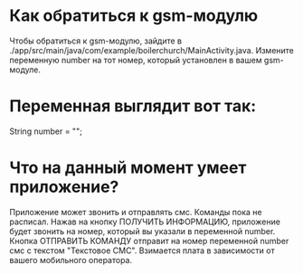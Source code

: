 # Как обратиться к gsm-модулю
Чтобы обратиться к gsm-модулю, зайдите в ./app/src/main/java/com/example/boilerchurch/MainActivity.java. Измените переменную number на тот номер, который установлен в вашем gsm-модуле.

# Переменная выглядит вот так:
String number = "<your number>";

# Что на данный момент умеет приложение?
Приложение может звонить и отправлять смс. Команды пока не расписал. Нажав на кнопку ПОЛУЧИТЬ ИНФОРМАЦИЮ, приложение будет звонить на номер, который вы указали в переменной number. Кнопка ОТПРАВИТЬ КОМАНДУ отправит на номер переменной number смс с текстом "Текстовое СМС". Взимается плата в зависимости от вашего мобильного оператора.
